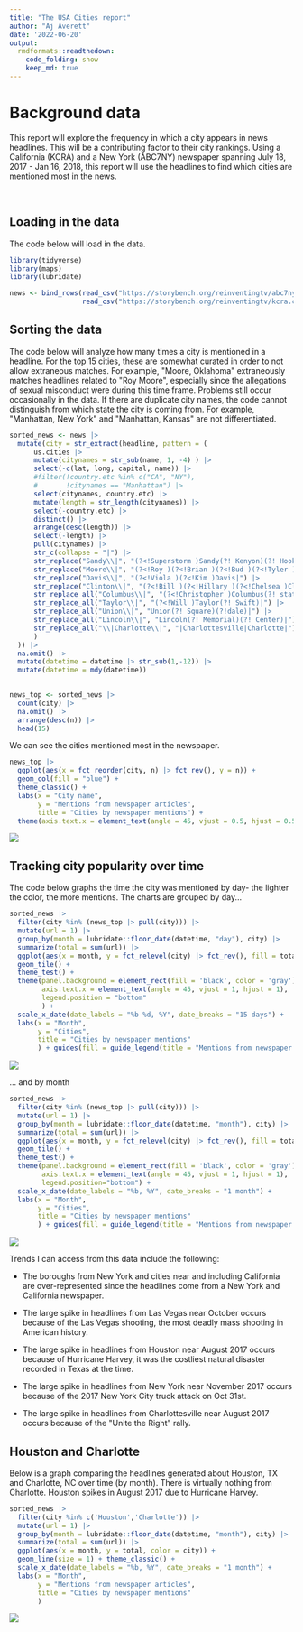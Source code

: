 ```yaml
---
title: "The USA Cities report"
author: "Aj Averett"
date: '2022-06-20'
output:
  rmdformats::readthedown:
    code_folding: show
    keep_md: true
---
```




# Background data

This report will explore the frequency in which a city appears in news headlines. This will be a contributing factor to their city rankings. Using a California (KCRA) and a New York (ABC7NY) newspaper spanning July 18, 2017 - Jan 16, 2018, this report will use the headlines to find which cities are mentioned most in the news.

<br>    

## Loading in the data

The code below will load in the data.

```r
library(tidyverse)
library(maps)
library(lubridate)

news <- bind_rows(read_csv("https://storybench.org/reinventingtv/abc7ny.csv"), 
                  read_csv("https://storybench.org/reinventingtv/kcra.csv"))
```

## Sorting the data

The code below will analyze how many times a city is mentioned in a headline. For the top 15 cities, these are somewhat curated in order to not allow extraneous matches. For example, "Moore, Oklahoma" extraneously matches headlines related to "Roy Moore", especially since the allegations of sexual misconduct were during this time frame. Problems still occur occasionally in the data. If there are duplicate city names, the code cannot distinguish from which state the city is coming from. For example, "Manhattan, New York" and "Manhattan, Kansas" are not differentiated. 


```r
sorted_news <- news |> 
  mutate(city = str_extract(headline, pattern = (
      us.cities |> 
      mutate(citynames = str_sub(name, 1, -4) ) |> 
      select(-c(lat, long, capital, name)) |>  
      #filter(!country.etc %in% c("CA", "NY"),
      #       !citynames == "Manhattan") |> 
      select(citynames, country.etc) |>  
      mutate(length = str_length(citynames)) |>
      select(-country.etc) |> 
      distinct() |> 
      arrange(desc(length)) |> 
      select(-length) |> 
      pull(citynames) |> 
      str_c(collapse = "|") |> 
      str_replace("Sandy\\|", "(?<!Superstorm )Sandy(?! Kenyon)(?! Hook)|") |> 
      str_replace("Moore\\|", "(?<!Roy )(?<!Brian )(?<!Bud )(?<!Tyler )(?<!Mandy )Moore|") |> 
      str_replace("Davis\\|", "(?<!Viola )(?<!Kim )Davis|") |> 
      str_replace("Clinton\\|", "(?<!Bill )(?<!Hillary )(?<!Chelsea )Clinton(?! Foundation)[^s]|") |> 
      str_replace_all("Columbus\\|", "(?<!Christopher )Columbus(?! statue(s?))(?! Day)(?! Circle)|") |> 
      str_replace_all("Taylor\\|", "(?<!Will )Taylor(?! Swift)|") |> 
      str_replace_all("Union\\|", "Union(?! Square)(?!dale)|") |> 
      str_replace_all("Lincoln\\|", "Lincoln(?! Memorial)(?! Center)|") |> 
      str_replace_all("\\|Charlotte\\|", "|Charlottesville|Charlotte|")
      ) 
  )) |> 
  na.omit() |> 
  mutate(datetime = datetime |> str_sub(1,-12)) |> 
  mutate(datetime = mdy(datetime))
  

news_top <- sorted_news |> 
  count(city) |> 
  na.omit() |> 
  arrange(desc(n)) |> 
  head(15) 
```

We can see the cities mentioned most in the newspaper.

```r
news_top |> 
  ggplot(aes(x = fct_reorder(city, n) |> fct_rev(), y = n)) + 
  geom_col(fill = "blue") + 
  theme_classic() +
  labs(x = "City name",
       y = "Mentions from newspaper articles",
       title = "Cities by newspaper mentions") +
  theme(axis.text.x = element_text(angle = 45, vjust = 0.5, hjust = 0.5)) 
```

![](CS5_files/figure-html/unnamed-chunk-3-1.png)<!-- -->

## Tracking city popularity over time

The code below graphs the time the city was mentioned by day- the lighter the color, the more mentions. The charts are grouped by day...


```r
sorted_news |> 
  filter(city %in% (news_top |> pull(city))) |> 
  mutate(url = 1) |> 
  group_by(month = lubridate::floor_date(datetime, "day"), city) |>
  summarize(total = sum(url)) |> 
  ggplot(aes(x = month, y = fct_relevel(city) |> fct_rev(), fill = total)) +
  geom_tile() +
  theme_test() +
  theme(panel.background = element_rect(fill = 'black', color = 'gray'),
        axis.text.x = element_text(angle = 45, vjust = 1, hjust = 1),
        legend.position = "bottom"
        ) +
  scale_x_date(date_labels = "%b %d, %Y", date_breaks = "15 days") +
  labs(x = "Month",
       y = "Cities",
       title = "Cities by newspaper mentions"
       ) + guides(fill = guide_legend(title = "Mentions from newspaper articles"))
```

![](CS5_files/figure-html/unnamed-chunk-4-1.png)<!-- -->

... and by month

```r
sorted_news |> 
  filter(city %in% (news_top |> pull(city))) |> 
  mutate(url = 1) |> 
  group_by(month = lubridate::floor_date(datetime, "month"), city) |>
  summarize(total = sum(url)) |> 
  ggplot(aes(x = month, y = fct_relevel(city) |> fct_rev(), fill = total)) +
  geom_tile() +
  theme_test() +
  theme(panel.background = element_rect(fill = 'black', color = 'gray'),
        axis.text.x = element_text(angle = 45, vjust = 1, hjust = 1),
        legend.position="bottom") +
  scale_x_date(date_labels = "%b, %Y", date_breaks = "1 month") +
  labs(x = "Month",
       y = "Cities",
       title = "Cities by newspaper mentions"
       ) + guides(fill = guide_legend(title = "Mentions from newspaper articles"))
```

![](CS5_files/figure-html/unnamed-chunk-5-1.png)<!-- -->

Trends I can access from this data include the following:

* The boroughs from New York and cities near and including California are over-represented since the headlines come from a New York and California newspaper.

* The large spike in headlines from Las Vegas near October occurs because of the Las Vegas shooting, the most deadly mass shooting in American history.

* The large spike in headlines from Houston near August 2017 occurs because of Hurricane Harvey, it was the costliest natural disaster recorded in Texas at the time.

* The large spike in headlines from New York near November 2017 occurs because of the 2017 New York City truck attack on Oct 31st.

* The large spike in headlines from Charlottesville near August 2017 occurs because of the "Unite the Right" rally.



## Houston and Charlotte

Below is a graph comparing the headlines generated about Houston, TX and Charlotte, NC over time (by month). There is virtually nothing from Charlotte. Houston spikes in August 2017 due to Hurricane Harvey.



```r
sorted_news |> 
  filter(city %in% c('Houston','Charlotte')) |> 
  mutate(url = 1) |> 
  group_by(month = lubridate::floor_date(datetime, "month"), city) |>
  summarize(total = sum(url)) |> 
  ggplot(aes(x = month, y = total, color = city)) +
  geom_line(size = 1) + theme_classic() +
  scale_x_date(date_labels = "%b, %Y", date_breaks = "1 month") +
  labs(x = "Month",
       y = "Mentions from newspaper articles",
       title = "Cities by newspaper mentions"
       ) 
```

![](CS5_files/figure-html/unnamed-chunk-6-1.png)<!-- -->



